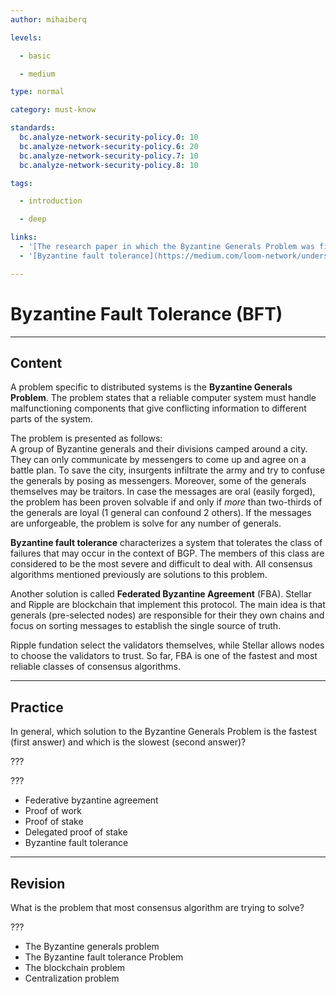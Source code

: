 ```yaml
---
author: mihaiberq

levels:

  - basic

  - medium

type: normal

category: must-know

standards:
  bc.analyze-network-security-policy.0: 10
  bc.analyze-network-security-policy.6: 20
  bc.analyze-network-security-policy.7: 10
  bc.analyze-network-security-policy.8: 10

tags:

  - introduction

  - deep

links:
  - '[The research paper in which the Byzantine Generals Problem was first discussed](https://people.eecs.berkeley.edu/~luca/cs174/byzantine.pdf){article}'
  - '[Byzantine fault tolerance](https://medium.com/loom-network/understanding-blockchain-fundamentals-part-1-byzantine-fault-tolerance-245f46fe8419){article}'

---
```

# Byzantine Fault Tolerance (BFT)

---
## Content

A problem specific to distributed systems is the **Byzantine Generals Problem**. The problem states that a reliable computer system must handle malfunctioning components that give conflicting information to different parts of the system.

The problem is presented as follows:  
A group of Byzantine generals and their divisions camped around a city. They can only communicate by messengers to come up and agree on a battle plan. To save the city, insurgents infiltrate the army and try to confuse the generals by posing as messengers. Moreover, some of the generals themselves may be traitors. In case the messages are oral (easily forged), the problem has been proven solvable if and only if *more* than two-thirds of the generals are loyal (1 general can confound 2 others). If the messages are unforgeable, the problem is solve for any number of generals.

**Byzantine fault tolerance** characterizes a system that tolerates the class of failures that may occur in the context of BGP. The members of this class are considered to be the most severe and difficult to deal with. All consensus algorithms mentioned previously are solutions to this problem.

Another solution is called **Federated Byzantine Agreement** (FBA). Stellar and Ripple are blockchain that implement this protocol. The main idea is that generals (pre-selected nodes) are responsible for their they own chains and focus on sorting messages to establish the single source of truth.

Ripple fundation select the validators themselves, while Stellar allows nodes to choose the validators to trust. So far, FBA is one of the fastest and most reliable classes of consensus algorithms.


---
## Practice

In general, which solution to the Byzantine Generals Problem is the fastest (first answer) and which is the slowest (second answer)?

???

???

* Federative byzantine agreement
* Proof of work
* Proof of stake
* Delegated proof of stake 
* Byzantine fault tolerance

---
## Revision

What is the problem that most consensus algorithm are trying to solve?

???

* The Byzantine generals problem
* The Byzantine fault tolerance Problem
* The blockchain problem
* Centralization problem
